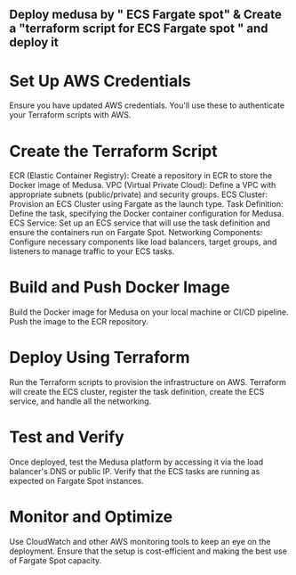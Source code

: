 ## Deploy medusa by " ECS Fargate spot" & Create a "terraform script for ECS Fargate spot " and deploy it
# Set Up AWS Credentials

Ensure you have updated AWS credentials. You'll use these to authenticate your Terraform scripts with AWS.
# Create the Terraform Script

ECR (Elastic Container Registry): Create a repository in ECR to store the Docker image of Medusa.
VPC (Virtual Private Cloud): Define a VPC with appropriate subnets (public/private) and security groups.
ECS Cluster: Provision an ECS Cluster using Fargate as the launch type.
Task Definition: Define the task, specifying the Docker container configuration for Medusa.
ECS Service: Set up an ECS service that will use the task definition and ensure the containers run on Fargate Spot.
Networking Components: Configure necessary components like load balancers, target groups, and listeners to manage traffic to your ECS tasks.
# Build and Push Docker Image

Build the Docker image for Medusa on your local machine or CI/CD pipeline.
Push the image to the ECR repository.
# Deploy Using Terraform

Run the Terraform scripts to provision the infrastructure on AWS.
Terraform will create the ECS cluster, register the task definition, create the ECS service, and handle all the networking.
# Test and Verify

Once deployed, test the Medusa platform by accessing it via the load balancer's DNS or public IP.
Verify that the ECS tasks are running as expected on Fargate Spot instances.
# Monitor and Optimize

Use CloudWatch and other AWS monitoring tools to keep an eye on the deployment.
Ensure that the setup is cost-efficient and making the best use of Fargate Spot capacity.


    

